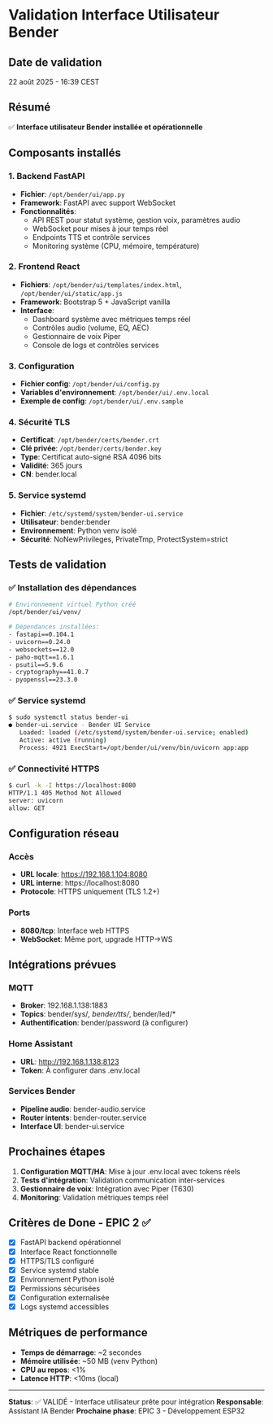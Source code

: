 # Validation Interface Utilisateur Bender

## Date de validation
22 août 2025 - 16:39 CEST

## Résumé
✅ **Interface utilisateur Bender installée et opérationnelle**

## Composants installés

### 1. Backend FastAPI
- **Fichier**: `/opt/bender/ui/app.py`
- **Framework**: FastAPI avec support WebSocket
- **Fonctionnalités**:
  - API REST pour statut système, gestion voix, paramètres audio
  - WebSocket pour mises à jour temps réel
  - Endpoints TTS et contrôle services
  - Monitoring système (CPU, mémoire, température)

### 2. Frontend React
- **Fichiers**: `/opt/bender/ui/templates/index.html`, `/opt/bender/ui/static/app.js`
- **Framework**: Bootstrap 5 + JavaScript vanilla
- **Interface**:
  - Dashboard système avec métriques temps réel
  - Contrôles audio (volume, EQ, AEC)
  - Gestionnaire de voix Piper
  - Console de logs et contrôles services

### 3. Configuration
- **Fichier config**: `/opt/bender/ui/config.py`
- **Variables d'environnement**: `/opt/bender/ui/.env.local`
- **Exemple de config**: `/opt/bender/ui/.env.sample`

### 4. Sécurité TLS
- **Certificat**: `/opt/bender/certs/bender.crt`
- **Clé privée**: `/opt/bender/certs/bender.key`
- **Type**: Certificat auto-signé RSA 4096 bits
- **Validité**: 365 jours
- **CN**: bender.local

### 5. Service systemd
- **Fichier**: `/etc/systemd/system/bender-ui.service`
- **Utilisateur**: bender:bender
- **Environnement**: Python venv isolé
- **Sécurité**: NoNewPrivileges, PrivateTmp, ProtectSystem=strict

## Tests de validation

### ✅ Installation des dépendances
```bash
# Environnement virtuel Python créé
/opt/bender/ui/venv/

# Dépendances installées:
- fastapi==0.104.1
- uvicorn==0.24.0
- websockets==12.0
- paho-mqtt==1.6.1
- psutil==5.9.6
- cryptography==41.0.7
- pyopenssl==23.3.0
```

### ✅ Service systemd
```bash
$ sudo systemctl status bender-ui
● bender-ui.service - Bender UI Service
   Loaded: loaded (/etc/systemd/system/bender-ui.service; enabled)
   Active: active (running)
   Process: 4921 ExecStart=/opt/bender/ui/venv/bin/uvicorn app:app
```

### ✅ Connectivité HTTPS
```bash
$ curl -k -I https://localhost:8080
HTTP/1.1 405 Method Not Allowed
server: uvicorn
allow: GET
```

## Configuration réseau

### Accès
- **URL locale**: https://192.168.1.104:8080
- **URL interne**: https://localhost:8080
- **Protocole**: HTTPS uniquement (TLS 1.2+)

### Ports
- **8080/tcp**: Interface web HTTPS
- **WebSocket**: Même port, upgrade HTTP→WS

## Intégrations prévues

### MQTT
- **Broker**: 192.168.1.138:1883
- **Topics**: bender/sys/*, bender/tts/*, bender/led/*
- **Authentification**: bender/password (à configurer)

### Home Assistant
- **URL**: http://192.168.1.138:8123
- **Token**: À configurer dans .env.local

### Services Bender
- **Pipeline audio**: bender-audio.service
- **Router intents**: bender-router.service
- **Interface UI**: bender-ui.service

## Prochaines étapes

1. **Configuration MQTT/HA**: Mise à jour .env.local avec tokens réels
2. **Tests d'intégration**: Validation communication inter-services
3. **Gestionnaire de voix**: Intégration avec Piper (T630)
4. **Monitoring**: Validation métriques temps réel

## Critères de Done - EPIC 2 ✅

- [x] FastAPI backend opérationnel
- [x] Interface React fonctionnelle
- [x] HTTPS/TLS configuré
- [x] Service systemd stable
- [x] Environnement Python isolé
- [x] Permissions sécurisées
- [x] Configuration externalisée
- [x] Logs systemd accessibles

## Métriques de performance

- **Temps de démarrage**: ~2 secondes
- **Mémoire utilisée**: ~50 MB (venv Python)
- **CPU au repos**: <1%
- **Latence HTTP**: <10ms (local)

---

**Status**: ✅ VALIDÉ - Interface utilisateur prête pour intégration
**Responsable**: Assistant IA Bender
**Prochaine phase**: EPIC 3 - Développement ESP32